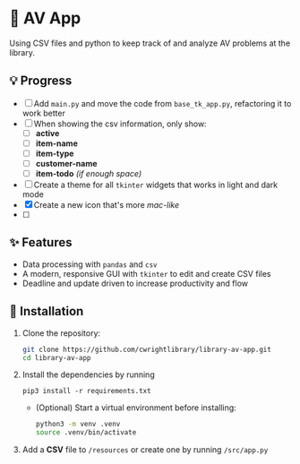 # 📀 AV App

Using CSV files and python to keep track of and analyze AV problems at the library.

## 💡 Progress

* [ ] Add `main.py` and move the code from `base_tk_app.py`, refactoring it to work better
* [ ] When showing the csv information, only show:
  * [ ] **active**
  * [ ] **item-name**
  * [ ] **item-type**
  * [ ] **customer-name**
  * [ ] **item-todo** *(if enough space)*
* [ ] Create a theme for all `tkinter` widgets that works in light and dark mode
* [x] Create a new icon that's more *mac-like*
* [ ] 

## ✨ Features

- Data processing with `pandas` and `csv`
- A modern, responsive GUI with `tkinter` to edit and create CSV files
- Deadline and update driven to increase productivity and flow

## 🔨 Installation

1. Clone the repository:
   ```bash
   git clone https://github.com/cwrightlibrary/library-av-app.git
   cd library-av-app
   ```
2. Install the dependencies by running
   ```
   pip3 install -r requirements.txt
   ```
   - (Optional) Start a virtual environment before installing:
     ```bash
     python3 -m venv .venv
     source .venv/bin/activate
     ```
3. Add a **CSV** file to `/resources` or create one by running `/src/app.py`
